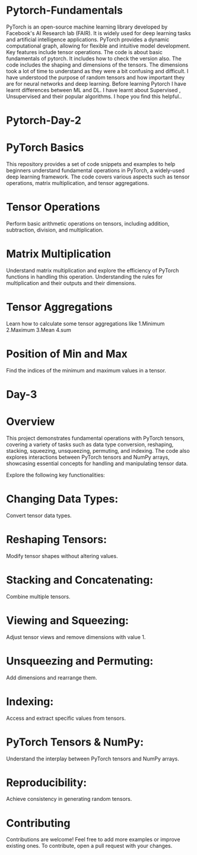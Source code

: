 # Pytorch-Fundamentals

PyTorch is an open-source machine learning library developed by Facebook's AI Research lab (FAIR). 
It is widely used for deep learning tasks and artificial intelligence applications. 
PyTorch provides a dynamic computational graph, allowing for flexible and intuitive model development. 
Key features include tensor operations.
The code is about basic fundamentals of pytorch.
It includes how to check the version also.
The code includes the shaping and dimensions of the tensors.
The dimensions took a lot of time to understand as they were a bit confusing and difficult.
I have understood the purpose of random tensors and how important they are for neural networks and deep learning.
Before learning Pytorch I have learnt differences between ML and DL.
I have learnt about Supervised , Unsupervised and their popular algorithms.
I hope you find this helpful..

# Pytorch-Day-2

# PyTorch Basics
This repository provides a set of code snippets and examples to help beginners understand fundamental operations in PyTorch,
a widely-used deep learning framework. 
The code covers various aspects such as tensor operations, matrix multiplication, and tensor aggregations.

# Tensor Operations
Perform basic arithmetic operations on tensors, including addition, subtraction, division, and multiplication.

# Matrix Multiplication
Understand matrix multiplication and explore the efficiency of PyTorch functions in handling this operation.
Understanding the rules for multiplication and their outputs and their dimensions.

# Tensor Aggregations
Learn how to calculate some tensor aggregations like
    1.Minimum
    2.Maximum
    3.Mean
    4.sum
    
# Position of Min and Max
Find the indices of the minimum and maximum values in a tensor.


# Day-3

# Overview
This project demonstrates fundamental operations with PyTorch tensors, covering a variety of tasks such as data type conversion, reshaping, stacking, squeezing, unsqueezing, permuting, and indexing. The code also explores interactions between PyTorch tensors and NumPy arrays, showcasing essential concepts for handling and manipulating tensor data.

Explore the following key functionalities:

# Changing Data Types:
Convert tensor data types.
# Reshaping Tensors:
Modify tensor shapes without altering values.
# Stacking and Concatenating:
Combine multiple tensors.
# Viewing and Squeezing: 
Adjust tensor views and remove dimensions with value 1.
# Unsqueezing and Permuting: 
Add dimensions and rearrange them.
# Indexing:
Access and extract specific values from tensors.
# PyTorch Tensors & NumPy:
Understand the interplay between PyTorch tensors and NumPy arrays.
# Reproducibility:
Achieve consistency in generating random tensors.


# Contributing
Contributions are welcome! Feel free to add more examples or improve existing ones. To contribute, open a pull request with your changes.

